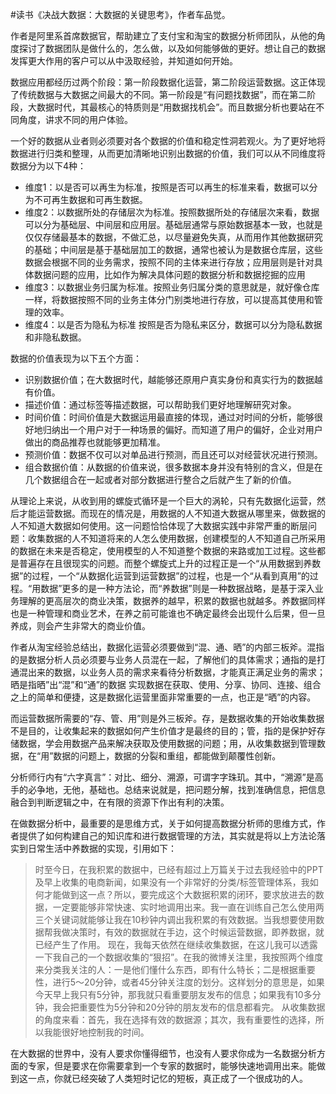 \#读书《决战大数据：大数据的关键思考》，作者车品觉。

作者是阿里系首席数据官，帮助建立了支付宝和淘宝的数据分析师团队，从他的角度探讨了数据团队是做什么的，怎么做，以及如何能够做的更好。想让自己的数据发挥更大作用的客户可以从中汲取经验，并知道如何开始。

数据应用都经历过两个阶段：第一阶段数据化运营，第二阶段运营数据。这正体现了传统数据与大数据之间最大的不同。第一阶段是“有问题找数据”，而在第二阶段，大数据时代，其最核心的特质则是“用数据找机会”。而且数据分析也要站在不同角度，讲求不同的用户体验。

一个好的数据从业者则必须要对各个数据的价值和稳定性洞若观火。为了更好地将数据进行归类和整理，从而更加清晰地识别出数据的价值，我们可以从不同维度将数据分为以下4种：
 - 维度1：以是否可以再生为标准，按照是否可以再生的标准来看，数据可以分为不可再生数据和可再生数据。
 - 维度2：以数据所处的存储层次为标准。按照数据所处的存储层次来看，数据可以分为基础层、中间层和应用层。基础层通常与原始数据基本一致，也就是仅仅存储最基本的数据，不做汇总，以尽量避免失真，从而用作其他数据研究的基础；中间层是基于基础层加工的数据，通常也被认为是数据仓库层，这些数据会根据不同的业务需求，按照不同的主体来进行存放；应用层则是针对具体数据问题的应用，比如作为解决具体问题的数据分析和数据挖掘的应用
 - 维度3：以数据业务归属为标准。按照业务归属分类的意思就是，就好像仓库一样，将数据按照不同的业务主体分门别类地进行存放，可以提高其使用和管理的效率。
 - 维度4：以是否为隐私为标准 按照是否为隐私来区分，数据可以分为隐私数据和非隐私数据。

 数据的价值表现为以下五个方面：
  - 识别数据价值；在大数据时代，越能够还原用户真实身份和真实行为的数据越有价值。
  - 描述价值：通过标签等描述数据，可以帮助我们更好地理解研究对象。
  - 时间价值：时间价值是大数据运用最直接的体现，通过对时间的分析，能够很好地归纳出一个用户对于一种场景的偏好。而知道了用户的偏好，企业对用户做出的商品推荐也就能够更加精准。
  - 预测价值：数据不仅可以对单品进行预测，而且还可以对经营状况进行预测。
  - 组合数据价值：从数据的价值来说，很多数据本身并没有特别的含义，但是在几个数据组合在一起或者对部分数据进行整合之后就产生了新的价值。


从理论上来说，从收到用的螺旋式循环是一个巨大的涡轮，只有先数据化运营，然后才能运营数据。而现在的情况是，用数据的人不知道大数据从哪里来，做数据的人不知道大数据如何使用。这一问题恰恰体现了大数据实践中非常严重的断层问题：收集数据的人不知道将来的人怎么使用数据，创建模型的人不知道自己所采用的数据在未来是否稳定，使用模型的人不知道整个数据的来路或加工过程。这些都是普遍存在且很现实的问题。而整个螺旋式上升的过程正是一个“从用数据到养数据”的过程，一个“从数据化运营到运营数据”的过程，也是一个“从看到真用”的过程。“用数据”更多的是一种方法论，而“养数据”则是一种数据战略，是基于深入业务理解的更高层次的商业决策，数据养的越早，积累的数据也就越多。养数据同样也是一种管理和商业艺术，在养之前可能谁也不确定最终会出现什么后果，但一旦养成，则会产生非常大的商业价值。

作者从淘宝经验总结出，数据化运营必须要做到“混、通、晒”的内部三板斧。混指的是数据分析人员必须要与业务人员混在一起，了解他们的具体需求；通指的是打通混出来的数据，以业务人员的需求来看待分析数据，才能真正满足业务的需求；晒是指晒”出“混”和“通”的数据 实现数据在获取、使用、分享、协同、连接、组合之上的简单和便捷，这是数据化运营里面非常重要的一点，也正是“晒”的内容。

而运营数据所需要的“存、管、用”则是外三板斧。存，是数据收集的开始收集数据不是目的，让收集起来的数据如何产生价值才是最终的目的；管，指的是保护好存储数据，学会用数据产品来解决获取及使用数据的问题；用，从收集数据到管理数据，在“用”数据的问题上，数据的分裂和重组，都能做到颠覆性创新。

分析师行内有“六字真言”：对比、细分、溯源，可谓字字珠玑。其中，“溯源”是高手的必争地，无他，基础也。总结来说就是，把问题分解，找到准确信息，把信息融合到判断逻辑之中，在有限的资源下作出有利的决策。

在做数据分析中，最重要的是思维方式，关于如何提高数据分析师的思维方式，作者提供了如何构建自己的知识库和进行数据管理的方法，其实就是将以上方法论落实到日常生活中养数据的实现，引用如下：
 >时至今日，在我积累的数据中，已经有超过上万篇关于过去我经验中的PPT及早上收集的电商新闻，如果没有一个非常好的分类/标签管理体系，我如何才能做到这一点？所以，要完成这个大数据积累的闭环，要求放进去的数据，一定要能够非常快速、实时地调用出来。我一直在训练自己怎么使用两三个关键词就能够让我在10秒钟内调出我积累的有效数据。当我想要使用数据帮我做决策时，有效的数据就在手边，这个时候运营数据，即养数据，就已经产生了作用。 现在，我每天依然在继续收集数据，在这儿我可以透露一下我自己的一个数据收集的“狠招”。在我的微博关注里，我按照两个维度来分类我关注的人：一是他们懂什么东西，即有什么特长；二是根据重要性，进行5～20分钟，或者45分钟关注度的划分。这样划分的意思是，如果今天早上我只有5分钟，那我就只看重要朋友发布的信息；如果我有10多分钟，我会把重要性为5分钟和20分钟的朋友发布的信息都看完。 从收集数据的角度来看：首先，我在选择有效的数据源；其次，我有重要性的选择，所以我能很好地控制我的时间。

在大数据的世界中，没有人要求你懂得细节，也没有人要求你成为一名数据分析方面的专家，但是要求在你需要拿到一个专家的数据时，能够快速地调用出来。能做到这一点，你就已经突破了人类短时记忆的短板，真正成了一个很成功的人。
